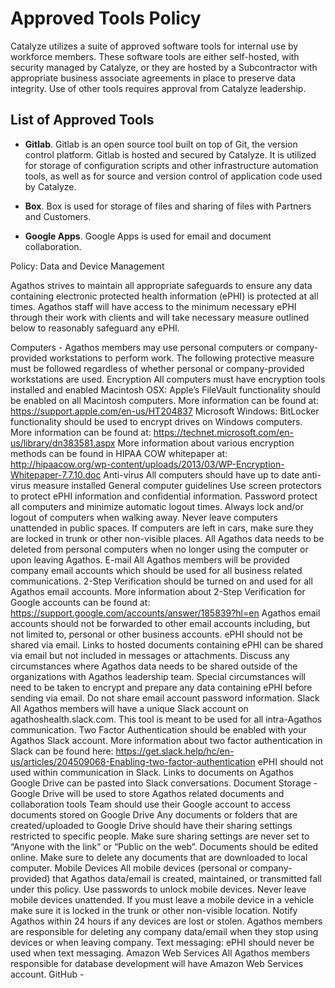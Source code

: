 # Approved Tools Policy

Catalyze utilizes a suite of approved software tools for internal use by workforce members. These software tools are either self-hosted, with security managed by Catalyze, or they are hosted by a Subcontractor with appropriate business associate agreements in place to preserve data integrity. Use of other tools requires approval from Catalyze leadership.

## List of Approved Tools

* **Gitlab**. Gitlab is an open source tool built on top of Git, the version control platform. Gitlab is hosted and secured by Catalyze. It is utilized for storage of configuration scripts and other infrastructure automation tools, as well as for source and version control of application code used by Catalyze.

* **Box**. Box is used for storage of files and sharing of files with Partners and Customers.

* **Google Apps**. Google Apps is used for email and document collaboration.


Policy: Data and Device Management
 
Agathos strives to maintain all appropriate safeguards to ensure any data containing electronic protected health information (ePHI) is protected at all times. Agathos staff will have access to the minimum necessary ePHI through their work with clients and will take necessary measure outlined below to reasonably safeguard any ePHI.

Computers - Agathos members may use personal computers or company-provided workstations to perform work. The following protective measure must be followed regardless of whether personal or company-provided workstations are used.
Encryption
All computers must have encryption tools installed and enabled
Macintosh OSX: Apple’s FileVault functionality should be enabled on all Macintosh computers. More information can be found at: https://support.apple.com/en-us/HT204837
Microsoft Windows: BitLocker functionality should be used to encrypt drives on Windows computers. More information can be found at: https://technet.microsoft.com/en-us/library/dn383581.aspx
More information about various encryption methods can be found in HIPAA COW whitepaper at: http://hipaacow.org/wp-content/uploads/2013/03/WP-Encryption-Whitepaper-7.7.10.doc
Anti-virus
All computers should have up to date anti-virus measure installed
General computer guidelines
Use screen protectors to protect ePHI information and confidential information.
Password protect all computers and minimize automatic logout times.
Always lock and/or logout of computers when walking away.
Never leave computers unattended in public spaces. If computers are left in cars, make sure they are locked in trunk or other non-visible places.
All Agathos data needs to be deleted from personal computers when no longer using the computer or upon leaving Agathos.
E-mail
All Agathos members will be provided company email accounts which should be used for all business related communications.
2-Step Verification should be turned on and used for all Agathos email accounts.
More information about 2-Step Verification for Google accounts can be found at: https://support.google.com/accounts/answer/185839?hl=en 
Agathos email accounts should not be forwarded to other email accounts including, but not limited to, personal or other business accounts.
ePHI should not be shared via email. Links to hosted documents containing ePHI can be shared via email but not included in messages or attachments.
Discuss any circumstances where Agathos data needs to be shared outside of the organizations with Agathos leadership team. Special circumstances will need to be taken to encrypt and prepare any data containing ePHI before sending via email.
Do not share email account password information.
Slack
All Agathos members will have a unique Slack account on agathoshealth.slack.com. This tool is meant to be used for all intra-Agathos communication.
Two Factor Authentication should be enabled with your Agathos Slack account. More information about two factor authentication in Slack can be found here: https://get.slack.help/hc/en-us/articles/204509068-Enabling-two-factor-authentication
ePHI should not used within communication in Slack. Links to documents on Agathos Google Drive can be pasted into Slack conversations.
Document Storage - Google Drive will be used to store Agathos related documents and collaboration tools
Team should use their Google account to access documents stored on Google Drive
Any documents or folders that are created/uploaded to Google Drive should have their sharing settings restricted to specific people. Make sure sharing settings are never set to “Anyone with the link” or “Public on the web”.
Documents should be edited online. Make sure to delete any documents that are downloaded to local computer.
Mobile Devices
All mobile devices (personal or company-provided) that Agathos data/email  is created, maintained, or transmitted fall under this policy.
Use passwords to unlock mobile devices.
Never leave mobile devices unattended. If you must leave a mobile device in a vehicle make sure it is locked in the trunk or other non-visible location.
Notify Agathos within 24 hours if any devices are lost or stolen.
Agathos members are responsible for deleting any company data/email when they stop using devices or when leaving company.
Text messaging: ePHI should never be used when text messaging.
Amazon Web Services
All Agathos members responsible for database development will have Amazon Web Services account.
GitHub -
